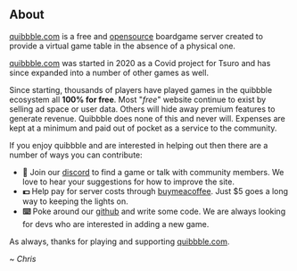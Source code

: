 ## About

[quibbble.com](https://quibbble.com) is a free and [opensource](https://github.com/quibbble) boardgame server created to provide a virtual game table in the absence of a physical one.

[quibbble.com](https://quibbble.com) was started in 2020 as a Covid project for Tsuro and has since expanded into a number of other games as well.

Since starting, thousands of players have played games in the quibbble ecosystem all **100% for free**. Most "*free*" website continue to exist by selling ad space or user data. Others will hide away premium features to generate revenue. Quibbble does none of this and never will. Expenses are kept at a minimum and paid out of pocket as a service to the community.

If you enjoy quibbble and are interested in helping out then there are a number of ways you can contribute:
- **💬** Join our [discord](https://discord.com/invite/VKvjutuhUp) to find a game or talk with community members. We love to hear your suggestions for how to improve the site.
- **💵** Help pay for server costs through [buymeacoffee](https://www.buymeacoffee.com/quibbble). Just $5 goes a long way to keeping the lights on.
- **⌨️** Poke around our [github](https://github.com/quibbble) and write some code. We are always looking for devs who are interested in adding a new game. 

As always, thanks for playing and supporting [quibbble.com](https://quibbble.com).

~ *Chris*
